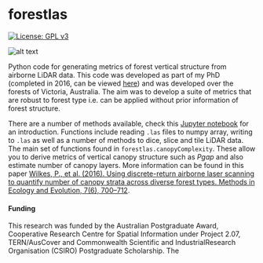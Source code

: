 # forestlas
[![License: GPL v3](https://img.shields.io/badge/License-GPLv3-blue.svg)](https://www.gnu.org/licenses/gpl-3.0)

![alt text](http://www2.geog.ucl.ac.uk/~ucfaptv/3_PLOTS_geo_trees_bar_spectra_v5.png)

Python code for generating metrics of forest vertical structure from airborne LiDAR data. This code was developed as 
part of my PhD (completed in 2016, can be viewed 
<a href=https://www.researchgate.net/publication/290436021_Assessment_of_forest_canopy_vertical_structure_with_multi-scale_remote_sensing_from_the_plot_to_the_large_area>here</a>) 
and was developed over the forests of Victoria, Australia.
The aim was to develop a suite of metrics that are robust to forest type i.e. can be applied without prior information of 
forest structure.

There are a number of methods available, check this <a href=https://github.com/philwilkes/forestlas/blob/master/forestlas_intro.ipynb>
Jupyter notebook</a> for an introduction.
Functions include reading `.las` files to numpy array, writing to `.las` as well as a number of methods to dice, slice and tile 
LiDAR data.
The main set of functions found in `forestlas.canopyComplexity`.
These allow you to derive metrics of vertical canopy structure such as <i>Pgap</i> and also estimate number of canopy layers.
More information can be found in this paper <a href=https://doi.org/10.1111/2041-210X.12510>Wilkes, P., et al. (2016). Using discrete-return airborne laser scanning to 
quantify number of canopy strata across diverse forest types. Methods in Ecology and Evolution, 7(6), 700–712</a>. 


#### Funding
This research was funded by the Australian Postgraduate Award, Cooperative Research Centre for Spatial Information 
under Project 2.07, TERN/AusCover and Commonwealth Scientific and IndustrialResearch Organisation (CSIRO) Postgraduate 
Scholarship. The

